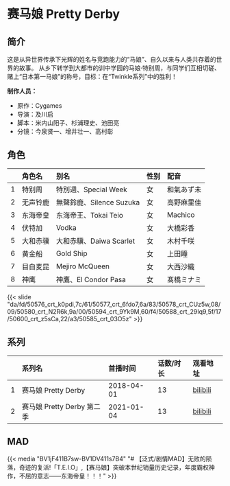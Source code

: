 # 赛马娘 Pretty Derby


## 简介

这是从异世界传承下光辉的姓名与竞跑能力的“马娘”、自久以来与人类共存着的世界的故事。
从乡下转学到大都市的训中学园的马娘·特别周，与同学们互相切磋、赌上“日本第一马娘”的称号，目标：在“Twinkle系列”中的胜利！

**制作人员：**
- 原作：Cygames
- 导演：及川启
- 脚本：米内山阳子、杉浦理史、池田亮
- 分镜：今泉贤一、增井壮一、高村彰

## 角色

|     |   角色名   |   别名  | 性别 |  配音  |
|:--- |:------  |:----      |:---  |:--   |
| 1 | 特别周 | 特別週、Special Week | 女 | 和氣あず未 |
| 2 | 无声铃鹿 | 無聲鈴鹿、Silence Suzuka | 女 | 高野麻里佳 |
| 3 | 东海帝皇 | 东海帝王、Tokai Teio | 女 | Machico |
| 4 | 伏特加 | Vodka | 女 | 大橋彩香 |
| 5 | 大和赤骥 | 大和赤驥、Daiwa Scarlet | 女 | 木村千咲 |
| 6 | 黄金船 | Gold Ship | 女 | 上田瞳 |
| 7 | 目白麦昆 | Mejiro McQueen | 女 | 大西沙織 |
| 8 | 神鹰 | 神鷹、El Condor Pasa | 女 | 髙橋ミナミ |

{{< slide "da/fd/50576_crt_k0pdi,7c/61/50577_crt_6fdo7,6a/83/50578_crt_CUz5w,08/09/50580_crt_N2R6k,9a/00/50594_crt_9Yk9M,60/f4/50588_crt_29Iq9,5f/17/50600_crt_z5sCa,22/a3/50585_crt_03O5z" >}}

## 系列

|     |   系列名   |   首播时间  | 话数/时长  | 观看地址 |
|:---  |:------    |:----      |:---       |:---  |
| 1 | 赛马娘 Pretty Derby | 2018-04-01 | 13 | [bilibili](https://www.bilibili.com/bangumi/play/ep199681)  |
| 2 | 赛马娘 Pretty Derby 第二季 | 2021-01-04 | 13 | [bilibili](https://www.bilibili.com/bangumi/play/ss36579)  |


## MAD

{{< media "BV1jF411B7sw-BV1DV411s7B4"
 "# 【泛式/剧情MAD】无败的陨落，奇迹的复活!「T.E.I.O」,【赛马娘】突破本世纪销量历史记录，年度霸权神作，不屈的意志——东海帝皇！！！" >}}
